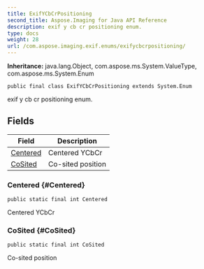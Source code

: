 ```yaml
---
title: ExifYCbCrPositioning
second_title: Aspose.Imaging for Java API Reference
description: exif y cb cr positioning enum.
type: docs
weight: 28
url: /com.aspose.imaging.exif.enums/exifycbcrpositioning/
---
```

**Inheritance:**
java.lang.Object, com.aspose.ms.System.ValueType, com.aspose.ms.System.Enum
```
public final class ExifYCbCrPositioning extends System.Enum
```

exif y cb cr positioning enum.
## Fields

| Field | Description |
| --- | --- |
| [Centered](#Centered) | Centered YCbCr |
| [CoSited](#CoSited) | Co-sited position |
### Centered {#Centered}
```
public static final int Centered
```


Centered YCbCr

### CoSited {#CoSited}
```
public static final int CoSited
```


Co-sited position

